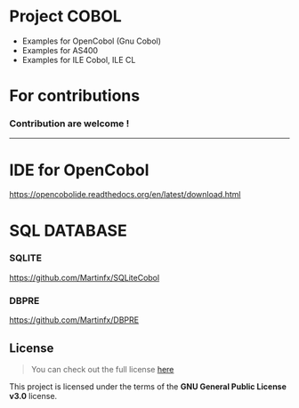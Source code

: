 Project COBOL
============
- Examples for OpenCobol (Gnu Cobol)
- Examples for AS400
- Examples for ILE Cobol, ILE CL

For contributions 
============
### Contribution are welcome !

-----------------------------------------------------------

IDE for OpenCobol
============
https://opencobolide.readthedocs.org/en/latest/download.html

SQL DATABASE
============

### SQLITE 
https://github.com/Martinfx/SQLiteCobol

### DBPRE
https://github.com/Martinfx/DBPRE

## License
>You can check out the full license [here](https://github.com/Martinfx/Cobol/blob/master/LICENSE)

This project is licensed under the terms of the **GNU General Public License v3.0** license.
